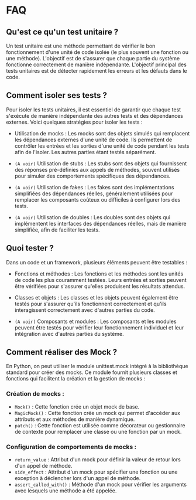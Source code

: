 # FAQ

## Qu'est ce qu'un test unitaire ?

Un test unitaire est une méthode permettant de vérifier le bon fonctionnement d'une unité de code isolée (le plus souvent une fonction ou une méthode). L'objectif est de s'assurer que chaque partie du système fonctionne correctement de manière indépendante. L'objectif principal des tests unitaires est de détecter rapidement les erreurs et les défauts dans le code.

## Comment isoler ses tests ?

Pour isoler les tests unitaires, il est essentiel de garantir que chaque test s'exécute de manière indépendante des autres tests et des dépendances externes. Voici quelques stratégies pour isoler les tests :

- Utilisation de mocks : Les mocks sont des objets simulés qui remplacent les dépendances externes d'une unité de code. Ils permettent de contrôler les entrées et les sorties d'une unité de code pendant les tests afin de l'isoler. Les autres parties étant testés séparément.

- `(A voir)` Utilisation de stubs : Les stubs sont des objets qui fournissent des réponses pré-définies aux appels de méthodes, souvent utilisés pour simuler des comportements spécifiques des dépendances.

- `(A voir)` Utilisation de fakes : Les fakes sont des implémentations simplifiées des dépendances réelles, généralement utilisées pour remplacer les composants coûteux ou difficiles à configurer lors des tests.

- `(A voir)` Utilisation de doubles : Les doubles sont des objets qui implémentent les interfaces des dépendances réelles, mais de manière simplifiée, afin de faciliter les tests.

## Quoi tester ?

Dans un code et un framework, plusieurs éléments peuvent être testables :

- Fonctions et méthodes : Les fonctions et les méthodes sont les unités de code les plus couramment testées. Leurs entrées et sorties peuvent être vérifiées pour s'assurer qu'elles produisent les résultats attendus.

- Classes et objets : Les classes et les objets peuvent également être testés pour s'assurer qu'ils fonctionnent correctement et qu'ils interagissent correctement avec d'autres parties du code.

- `(A voir)` Composants et modules : Les composants et les modules peuvent être testés pour vérifier leur fonctionnement individuel et leur intégration avec d'autres parties du système.

## Comment réaliser des Mock ?

En Python, on peut utiliser le module unittest.mock intégré à la bibliothèque standard pour créer des mocks. Ce module fournit plusieurs classes et fonctions qui facilitent la création et la gestion de mocks : 

### Création de mocks :

- `Mock()` : Cette fonction crée un objet mock de base.
- `MagicMock()` : Cette fonction crée un mock qui permet d'accéder aux attributs et aux méthodes de manière dynamique.
- `patch()` : Cette fonction est utilisée comme décorateur ou gestionnaire de contexte pour remplacer une classe ou une fonction par un mock.


### Configuration de comportements de mocks :

- `return_value` : Attribut d'un mock pour définir la valeur de retour lors d'un appel de méthode.
- `side_effect` : Attribut d'un mock pour spécifier une fonction ou une exception à déclencher lors d'un appel de méthode.
- `assert_called_with()` : Méthode d'un mock pour vérifier les arguments avec lesquels une méthode a été appelée.